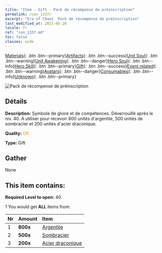 ```yaml
---
title: "Item - Gift - Pack de récompense de préinscription"
permalink: /con_1337/
excerpt: "Era of Chaos  Pack de récompense de préinscription"
last_modified_at: 2021-05-28
locale: fr
ref: "con_1337.md"
toc: false
classes: wide
---
```

 [Materials](/ItemsFR/){: .btn .btn--primary}[Artifacts](/ItemsFR/Artifacts/){: .btn .btn--success}[Unit Soul](/ItemsFR/UnitSoul/){: .btn .btn--warning}[Unit Awakening](/ItemsFR/UnitAwakening/){: .btn .btn--danger}[Hero Soul](/ItemsFR/HeroSoul/){: .btn .btn--info}[Hero Skill](/ItemsFR/HeroSkill/){: .btn .btn--primary}[Gift](/ItemsFR/Gift/){: .btn .btn--success}[Event related](/ItemsFR/Events/){: .btn .btn--warning}[Avatars](/ItemsFR/Avatars/){: .btn .btn--danger}[Consumables](/ItemsFR/Consumables/){: .btn .btn--info}[Unknown](/ItemsFR/Unknown/){: .btn .btn--primary}

 ![Pack de récompense de préinscription](/images/t/i_906011.png)

## Détails
 **Description:** Symbole de gloire et de compétences. Déverrouillé après le niv. 40. À utiliser pour recevoir 800 unités d'argentile, 500 unités de sombracier et 200 unités d'acier draconique.

 **Quality:** <span style="color: #FF8C00">OK</span>

 **Type:** Gift

## Gather

  None

## This item contains:

 **Required Level to open:** 40

 1 You would get **ALL** items  from:

  | Nr | Amount |     Item    |
  |:---|:-------|:------------|
  | 1 |  **800x** | [Argentile](/ItemsFR/con_882/) |  | 
  | 2 |  **500x** | [Sombracier](/ItemsFR/con_881/) |  | 
  | 3 |  **200x** | [Acier draconique](/ItemsFR/con_880/) |  | 
